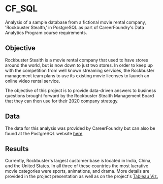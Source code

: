 # CF_SQL
Analysis of a sample database from a fictional movie rental company, 'Rockbuster Stealth,' in PostgreSQL as part of CareerFoundry's Data Analytics Program course requirements. 
## Objective
Rockbuster Stealth is a movie rental company that used to have stores around the world, but is now down to just two stores. In order to keep up with the competition from well known streaming services, the Rockbuster management team plans to use its existing movie licenses to launch an online video rental service. 

The objective of this project is to provide data-driven answers to business questions brought forward by the Rockbuster Stealth Management Board that they can then use for their 2020 company strategy. 
## Data
The data for this analysis was provided by CareerFoundry but can also be found at the PostgreSQL website [here](www.postgresqltutorial.com/wp-content/uploads/2019/05/dvdrental.zip)

## Results
Currently, Rockbuster's largest customer base is located in India, China, and the United States. In all three of these countries the most lucrative movie categories were sports, animations, and drama. More details are provided in the project presentation as well as on the project's [Tableau Viz.](https://public.tableau.com/views/Task3_10_16679283410430/RatingRev?:language=en-US&:display_count=n&:origin=viz_share_link) 
